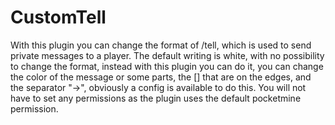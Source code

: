 # CustomTell
With this plugin you can change the format of /tell, which is used to send private messages to a player. The default writing is white, with no possibility to change the format, instead with this plugin you can do it, you can change the color of the message or some parts, the [] that are on the edges, and the separator "->", obviously a config is available to do this. You will not have to set any permissions as the plugin uses the default pocketmine permission.
